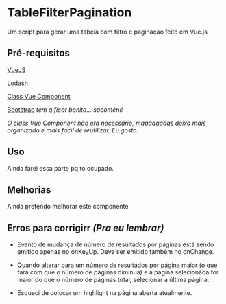 # TableFilterPagination
Um script para gerar uma tabela com filtro e paginação feito em Vue.js

## Pré-requisitos
[VueJS](https://vuejs.org)

[Lodash](https://lodash.com)

[Class Vue Component](https://github.com/vuejs/vue-class-component)

[Bootstrap](https://getbootstrap.com) _tem q ficar bonito... sacoméné_

_O class Vue Component não era necessário, maaaaaaaas deixa mais organizado e mais fácil de reutilizar. Eu gosto._

## Uso

Ainda farei essa parte pq to ocupado.

## Melhorias

Ainda pretendo melhorar este componente

## Erros para corrigirr _(Pra eu lembrar)_

- Evento de mudança de número de resultados por páginas está sendo emitido apenas no onKeyUp. Deve ser emitido também no onChange.

- Quando alterar para um número de resultados por página maior (o que fará com que o número de páginas diminua) e a página selecionada for maior do que o número de páginas total, selecionar a última página.

- Esqueci de colocar um highlight na página aberta atualmente.
